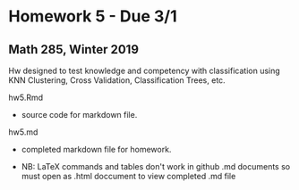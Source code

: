 Homework 5 - Due 3/1
================
Math 285, Winter 2019
------

Hw designed to test knowledge and competency with classification using KNN Clustering, Cross Validation, Classification Trees, etc.

hw5.Rmd
  + source code for markdown file.
  
hw5.md
  + completed markdown file for homework.
  
  + NB: LaTeX commands and tables don't work in github .md documents so must open as .html doccument to view completed .md file
